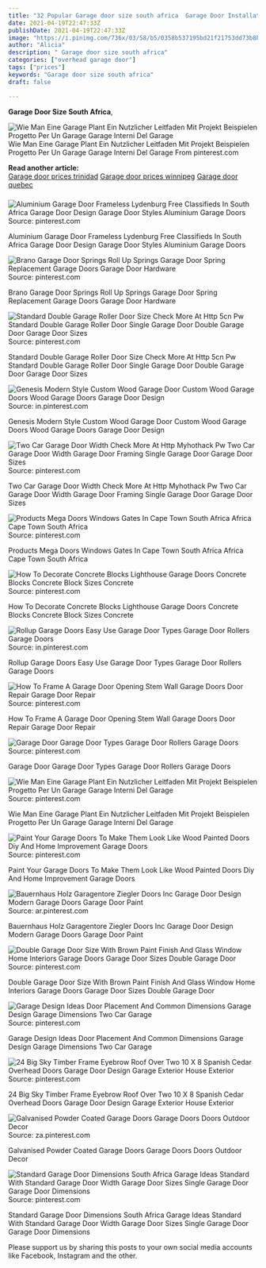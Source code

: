 ```yaml
---
title: "32 Popular Garage door size south africa  Garage Door Installation"
date: 2021-04-19T22:47:33Z
publishDate: 2021-04-19T22:47:33Z
image: "https://i.pinimg.com/736x/03/58/b5/0358b537195bd21f21753dd73b8b2853--double-garage-door-garage-doors.jpg"
author: "Alicia"
description: " Garage door size south africa"
categories: ["overhead garage door"]
tags: ["prices"]
keywords: "Garage door size south africa"
draft: false

---
```

<!-- Head tag Code -->
**Garage Door Size South Africa**, 

![Wie Man Eine Garage Plant Ein Nutzlicher Leitfaden Mit Projekt Beispielen Progetto Per Un Garage Garage Interni Del Garage](https://i.pinimg.com/564x/84/88/7e/84887e28e8d8a3a032a3307367009f4f.jpg "Wie Man Eine Garage Plant Ein Nutzlicher Leitfaden Mit Projekt Beispielen Progetto Per Un Garage Garage Interni Del Garage")
Wie Man Eine Garage Plant Ein Nutzlicher Leitfaden Mit Projekt Beispielen Progetto Per Un Garage Garage Interni Del Garage From pinterest.com

**Read another article:**  
[Garage door prices trinidad](/garage-door-prices-trinidad/)
[Garage door prices winnipeg](/garage-door-prices-winnipeg/)
[Garage door quebec](/garage-door-quebec/)




### 

 


![Aluminium Garage Door Frameless Lydenburg Free Classifieds In South Africa Garage Door Design Garage Door Styles Aluminium Garage Doors](https://i.pinimg.com/564x/22/c3/6f/22c36fe8e2d660677245bdf7fcecacde.jpg "Aluminium Garage Door Frameless Lydenburg Free Classifieds In South Africa Garage Door Design Garage Door Styles Aluminium Garage Doors")
Source: pinterest.com

Aluminium Garage Door Frameless Lydenburg Free Classifieds In South Africa Garage Door Design Garage Door Styles Aluminium Garage Doors  

![Brano Garage Door Springs Roll Up Springs Garage Door Spring Replacement Garage Doors Garage Door Hardware](https://i.pinimg.com/originals/ff/cd/ea/ffcdea0c65ed698e58339e59215373ac.jpg "Brano Garage Door Springs Roll Up Springs Garage Door Spring Replacement Garage Doors Garage Door Hardware")
Source: pinterest.com

Brano Garage Door Springs Roll Up Springs Garage Door Spring Replacement Garage Doors Garage Door Hardware  

![Standard Double Garage Roller Door Size Check More At Http 5cn Pw Standard Double Garage Roller Door Single Garage Door Double Garage Door Garage Door Sizes](https://i.pinimg.com/originals/0c/bf/af/0cbfafa0d91ea7bc40f74834f826bcc7.jpg "Standard Double Garage Roller Door Size Check More At Http 5cn Pw Standard Double Garage Roller Door Single Garage Door Double Garage Door Garage Door Sizes")
Source: pinterest.com

Standard Double Garage Roller Door Size Check More At Http 5cn Pw Standard Double Garage Roller Door Single Garage Door Double Garage Door Garage Door Sizes  

![Genesis Modern Style Custom Wood Garage Door Custom Wood Garage Doors Wood Garage Doors Garage Door Design](https://i.pinimg.com/736x/67/08/2c/67082cf7c5c715f445cb932d924ecf1c.jpg "Genesis Modern Style Custom Wood Garage Door Custom Wood Garage Doors Wood Garage Doors Garage Door Design")
Source: in.pinterest.com

Genesis Modern Style Custom Wood Garage Door Custom Wood Garage Doors Wood Garage Doors Garage Door Design  

![Two Car Garage Door Width Check More At Http Myhothack Pw Two Car Garage Door Width Garage Door Framing Single Garage Door Garage Door Sizes](https://i.pinimg.com/originals/53/2a/91/532a91ea3ef0766bcf23bab933599a76.jpg "Two Car Garage Door Width Check More At Http Myhothack Pw Two Car Garage Door Width Garage Door Framing Single Garage Door Garage Door Sizes")
Source: pinterest.com

Two Car Garage Door Width Check More At Http Myhothack Pw Two Car Garage Door Width Garage Door Framing Single Garage Door Garage Door Sizes  

![Products Mega Doors Windows Gates In Cape Town South Africa Africa Cape Town South Africa](https://i.pinimg.com/474x/22/3a/b4/223ab4bf352698f5263847a17490589d.jpg "Products Mega Doors Windows Gates In Cape Town South Africa Africa Cape Town South Africa")
Source: pinterest.com

Products Mega Doors Windows Gates In Cape Town South Africa Africa Cape Town South Africa  

![How To Decorate Concrete Blocks Lighthouse Garage Doors Concrete Blocks Concrete Block Sizes Concrete](https://i.pinimg.com/originals/f6/cc/7c/f6cc7cb023dc8bf4a5e9e60dd896a764.jpg "How To Decorate Concrete Blocks Lighthouse Garage Doors Concrete Blocks Concrete Block Sizes Concrete")
Source: pinterest.com

How To Decorate Concrete Blocks Lighthouse Garage Doors Concrete Blocks Concrete Block Sizes Concrete  

![Rollup Garage Doors Easy Use Garage Door Types Garage Door Rollers Garage Doors](https://i.pinimg.com/originals/32/2a/b7/322ab7b1732b31a8aae9a84b70b81b7f.png "Rollup Garage Doors Easy Use Garage Door Types Garage Door Rollers Garage Doors")
Source: in.pinterest.com

Rollup Garage Doors Easy Use Garage Door Types Garage Door Rollers Garage Doors  

![How To Frame A Garage Door Opening Stem Wall Garage Doors Door Repair Garage Door Repair](https://i.pinimg.com/474x/3f/76/14/3f76147c870f3215bb239abebf24f14e.jpg "How To Frame A Garage Door Opening Stem Wall Garage Doors Door Repair Garage Door Repair")
Source: pinterest.com

How To Frame A Garage Door Opening Stem Wall Garage Doors Door Repair Garage Door Repair  

![Garage Door Garage Door Types Garage Door Rollers Garage Doors](https://i.pinimg.com/474x/c0/59/75/c05975d9c987f8ca672c7979859833ad.jpg "Garage Door Garage Door Types Garage Door Rollers Garage Doors")
Source: pinterest.com

Garage Door Garage Door Types Garage Door Rollers Garage Doors  

![Wie Man Eine Garage Plant Ein Nutzlicher Leitfaden Mit Projekt Beispielen Progetto Per Un Garage Garage Interni Del Garage](https://i.pinimg.com/564x/84/88/7e/84887e28e8d8a3a032a3307367009f4f.jpg "Wie Man Eine Garage Plant Ein Nutzlicher Leitfaden Mit Projekt Beispielen Progetto Per Un Garage Garage Interni Del Garage")
Source: pinterest.com

Wie Man Eine Garage Plant Ein Nutzlicher Leitfaden Mit Projekt Beispielen Progetto Per Un Garage Garage Interni Del Garage  

![Paint Your Garage Doors To Make Them Look Like Wood Painted Doors Diy And Home Improvement Garage Doors](https://i.pinimg.com/originals/48/dd/9b/48dd9b63470860a874c938b359813f68.jpg "Paint Your Garage Doors To Make Them Look Like Wood Painted Doors Diy And Home Improvement Garage Doors")
Source: pinterest.com

Paint Your Garage Doors To Make Them Look Like Wood Painted Doors Diy And Home Improvement Garage Doors  

![Bauernhaus Holz Garagentore Ziegler Doors Inc Garage Door Design Modern Garage Doors Garage Door Paint](https://i.pinimg.com/originals/d1/b5/73/d1b573c24a58533a37a374dc849c51a1.jpg "Bauernhaus Holz Garagentore Ziegler Doors Inc Garage Door Design Modern Garage Doors Garage Door Paint")
Source: ar.pinterest.com

Bauernhaus Holz Garagentore Ziegler Doors Inc Garage Door Design Modern Garage Doors Garage Door Paint  

![Double Garage Door Size With Brown Paint Finish And Glass Window Home Interiors Garage Doors Garage Door Sizes Double Garage Door](https://i.pinimg.com/564x/9c/2b/f8/9c2bf80e3683496a0aa4b3fd0dd701e3--garage-door-sizes-double-garage-door.jpg "Double Garage Door Size With Brown Paint Finish And Glass Window Home Interiors Garage Doors Garage Door Sizes Double Garage Door")
Source: pinterest.com

Double Garage Door Size With Brown Paint Finish And Glass Window Home Interiors Garage Doors Garage Door Sizes Double Garage Door  

![Garage Design Ideas Door Placement And Common Dimensions Garage Design Garage Dimensions Two Car Garage](https://i.pinimg.com/736x/64/2c/d6/642cd65c542e9637c98589c7a35ceba4--standard-garage-door-sizes-two-car-garage.jpg "Garage Design Ideas Door Placement And Common Dimensions Garage Design Garage Dimensions Two Car Garage")
Source: pinterest.com

Garage Design Ideas Door Placement And Common Dimensions Garage Design Garage Dimensions Two Car Garage  

![24 Big Sky Timber Frame Eyebrow Roof Over Two 10 X 8 Spanish Cedar Overhead Doors Garage Door Design Garage Exterior House Exterior](https://i.pinimg.com/originals/66/a7/a8/66a7a876d561d981a98133b4bc1d342b.jpg "24 Big Sky Timber Frame Eyebrow Roof Over Two 10 X 8 Spanish Cedar Overhead Doors Garage Door Design Garage Exterior House Exterior")
Source: pinterest.com

24 Big Sky Timber Frame Eyebrow Roof Over Two 10 X 8 Spanish Cedar Overhead Doors Garage Door Design Garage Exterior House Exterior  

![Galvanised Powder Coated Garage Doors Garage Doors Doors Outdoor Decor](https://i.pinimg.com/originals/9b/e3/d7/9be3d7419474281fa7cb5e969d09b90a.jpg "Galvanised Powder Coated Garage Doors Garage Doors Doors Outdoor Decor")
Source: za.pinterest.com

Galvanised Powder Coated Garage Doors Garage Doors Doors Outdoor Decor  

![Standard Garage Door Dimensions South Africa Garage Ideas Standard With Standard Garage Door Width Garage Door Sizes Single Garage Door Garage Door Dimensions](https://i.pinimg.com/736x/03/58/b5/0358b537195bd21f21753dd73b8b2853--double-garage-door-garage-doors.jpg "Standard Garage Door Dimensions South Africa Garage Ideas Standard With Standard Garage Door Width Garage Door Sizes Single Garage Door Garage Door Dimensions")
Source: pinterest.com

Standard Garage Door Dimensions South Africa Garage Ideas Standard With Standard Garage Door Width Garage Door Sizes Single Garage Door Garage Door Dimensions  

Please support us by sharing this posts to your own social media accounts like Facebook, Instagram and the other.

